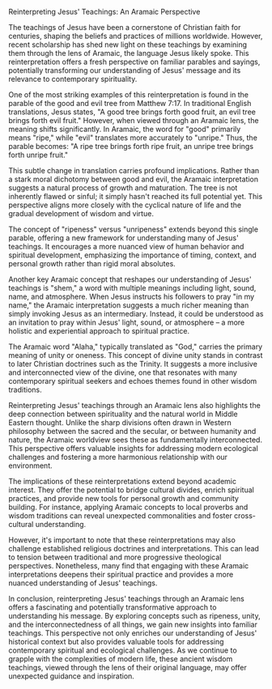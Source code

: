 Reinterpreting Jesus' Teachings: An Aramaic Perspective

The teachings of Jesus have been a cornerstone of Christian faith for centuries, shaping the beliefs and practices of millions worldwide. However, recent scholarship has shed new light on these teachings by examining them through the lens of Aramaic, the language Jesus likely spoke. This reinterpretation offers a fresh perspective on familiar parables and sayings, potentially transforming our understanding of Jesus' message and its relevance to contemporary spirituality.

One of the most striking examples of this reinterpretation is found in the parable of the good and evil tree from Matthew 7:17. In traditional English translations, Jesus states, "A good tree brings forth good fruit, an evil tree brings forth evil fruit." However, when viewed through an Aramaic lens, the meaning shifts significantly. In Aramaic, the word for "good" primarily means "ripe," while "evil" translates more accurately to "unripe." Thus, the parable becomes: "A ripe tree brings forth ripe fruit, an unripe tree brings forth unripe fruit."

This subtle change in translation carries profound implications. Rather than a stark moral dichotomy between good and evil, the Aramaic interpretation suggests a natural process of growth and maturation. The tree is not inherently flawed or sinful; it simply hasn't reached its full potential yet. This perspective aligns more closely with the cyclical nature of life and the gradual development of wisdom and virtue.

The concept of "ripeness" versus "unripeness" extends beyond this single parable, offering a new framework for understanding many of Jesus' teachings. It encourages a more nuanced view of human behavior and spiritual development, emphasizing the importance of timing, context, and personal growth rather than rigid moral absolutes.

Another key Aramaic concept that reshapes our understanding of Jesus' teachings is "shem," a word with multiple meanings including light, sound, name, and atmosphere. When Jesus instructs his followers to pray "in my name," the Aramaic interpretation suggests a much richer meaning than simply invoking Jesus as an intermediary. Instead, it could be understood as an invitation to pray within Jesus' light, sound, or atmosphere – a more holistic and experiential approach to spiritual practice.

The Aramaic word "Alaha," typically translated as "God," carries the primary meaning of unity or oneness. This concept of divine unity stands in contrast to later Christian doctrines such as the Trinity. It suggests a more inclusive and interconnected view of the divine, one that resonates with many contemporary spiritual seekers and echoes themes found in other wisdom traditions.

Reinterpreting Jesus' teachings through an Aramaic lens also highlights the deep connection between spirituality and the natural world in Middle Eastern thought. Unlike the sharp divisions often drawn in Western philosophy between the sacred and the secular, or between humanity and nature, the Aramaic worldview sees these as fundamentally interconnected. This perspective offers valuable insights for addressing modern ecological challenges and fostering a more harmonious relationship with our environment.

The implications of these reinterpretations extend beyond academic interest. They offer the potential to bridge cultural divides, enrich spiritual practices, and provide new tools for personal growth and community building. For instance, applying Aramaic concepts to local proverbs and wisdom traditions can reveal unexpected commonalities and foster cross-cultural understanding.

However, it's important to note that these reinterpretations may also challenge established religious doctrines and interpretations. This can lead to tension between traditional and more progressive theological perspectives. Nonetheless, many find that engaging with these Aramaic interpretations deepens their spiritual practice and provides a more nuanced understanding of Jesus' teachings.

In conclusion, reinterpreting Jesus' teachings through an Aramaic lens offers a fascinating and potentially transformative approach to understanding his message. By exploring concepts such as ripeness, unity, and the interconnectedness of all things, we gain new insights into familiar teachings. This perspective not only enriches our understanding of Jesus' historical context but also provides valuable tools for addressing contemporary spiritual and ecological challenges. As we continue to grapple with the complexities of modern life, these ancient wisdom teachings, viewed through the lens of their original language, may offer unexpected guidance and inspiration.